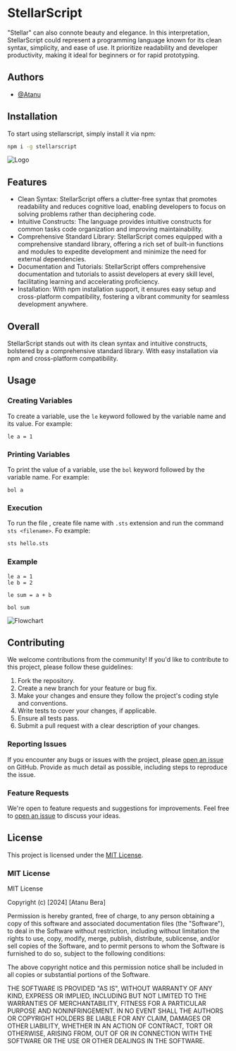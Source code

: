 
#  StellarScript 

"Stellar" can also connote beauty and elegance. In this interpretation, StellarScript could represent a programming language known for its clean syntax, simplicity, and ease of use. It prioritize readability and developer productivity, making it ideal for beginners or for rapid prototyping.

## Authors

- [@Atanu](https://www.github.com/atanu16)


## Installation
To start using stellarscript, simply install it via npm:

```bash
npm i -g stellarscript
```
![Logo ](https://res.cloudinary.com/dse9zzuck/image/upload/v1711904255/tkbt8xyxrsidxw4gdsgh.png)


## Features

- Clean Syntax: StellarScript offers a clutter-free syntax that promotes readability and reduces cognitive load, enabling developers to focus on solving problems rather than deciphering code.
- Intuitive Constructs: The language provides intuitive constructs for common tasks code organization and improving maintainability.
- Comprehensive Standard Library: StellarScript comes equipped with a comprehensive standard library, offering a rich set of built-in functions and modules to expedite development and minimize the need for external dependencies.
- Documentation and Tutorials: StellarScript offers comprehensive documentation and tutorials to assist developers at every skill level, facilitating learning and accelerating proficiency.
- Installation: With npm installation support, it ensures easy setup and cross-platform compatibility, fostering a vibrant community for seamless development anywhere.



## Overall

StellarScript stands out with its clean syntax and intuitive constructs, bolstered by a comprehensive standard library. With easy installation via npm and cross-platform compatibility.


## Usage

### Creating Variables
To create a variable, use the `le` keyword followed by the variable name and its value. For example:

```funbase
le a = 1
```

### Printing Variables
To print the value of a variable, use the `bol` keyword followed by the variable name. For example:

```funbase
bol a
```

### Execution
To run the file , create file name with `.sts` extension and run the command `sts <filename>`. Fo example:

```bash
sts hello.sts
```

### Example
```hello.sts
le a = 1
le b = 2

le sum = a + b

bol sum
```


![Flowchart ](https://res.cloudinary.com/dse9zzuck/image/upload/v1711987918/pc6vivnc5xsmeiz6c719.png)



## Contributing
We welcome contributions from the community! If you'd like to contribute to this project, please follow these guidelines:
1. Fork the repository.
2. Create a new branch for your feature or bug fix.
3. Make your changes and ensure they follow the project's coding style and conventions.
4. Write tests to cover your changes, if applicable.
5. Ensure all tests pass.
6. Submit a pull request with a clear description of your changes.

### Reporting Issues
If you encounter any bugs or issues with the project, please [open an issue](link-to-issue-tracker) on GitHub. Provide as much detail as possible, including steps to reproduce the issue.

### Feature Requests
We're open to feature requests and suggestions for improvements. Feel free to [open an issue](link-to-issue-tracker) to discuss your ideas.




## License
This project is licensed under the [MIT License](LICENSE).

### MIT License

MIT License

Copyright (c) [2024] [Atanu Bera]

Permission is hereby granted, free of charge, to any person obtaining a copy
of this software and associated documentation files (the "Software"), to deal
in the Software without restriction, including without limitation the rights
to use, copy, modify, merge, publish, distribute, sublicense, and/or sell
copies of the Software, and to permit persons to whom the Software is
furnished to do so, subject to the following conditions:

The above copyright notice and this permission notice shall be included in all
copies or substantial portions of the Software.

THE SOFTWARE IS PROVIDED "AS IS", WITHOUT WARRANTY OF ANY KIND, EXPRESS OR
IMPLIED, INCLUDING BUT NOT LIMITED TO THE WARRANTIES OF MERCHANTABILITY,
FITNESS FOR A PARTICULAR PURPOSE AND NONINFRINGEMENT. IN NO EVENT SHALL THE
AUTHORS OR COPYRIGHT HOLDERS BE LIABLE FOR ANY CLAIM, DAMAGES OR OTHER
LIABILITY, WHETHER IN AN ACTION OF CONTRACT, TORT OR OTHERWISE, ARISING FROM,
OUT OF OR IN CONNECTION WITH THE SOFTWARE OR THE USE OR OTHER DEALINGS IN THE
SOFTWARE.
